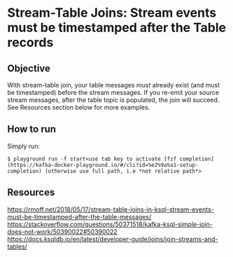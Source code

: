 # Stream-Table Joins: Stream events must be timestamped after the Table records

## Objective

With stream-table join, your table messages *must* already exist (and must be timestamped) before the stream messages. If you re-emit your source stream messages, after the table topic is populated, the join will succeed. See Resources section below for more examples.

## How to run

Simply run:

```
$ playground run -f start<use tab key to activate [fzf completion](https://kafka-docker-playground.io/#/cli?id=%e2%9a%a1-setup-completion) (otherwise use full path, i.e *not relative path*>
```

## Resources
https://rmoff.net/2018/05/17/stream-table-joins-in-ksql-stream-events-must-be-timestamped-after-the-table-messages/
https://stackoverflow.com/questions/50371518/kafka-ksql-simple-join-does-not-work/50390022#50390022
https://docs.ksqldb.io/en/latest/developer-guide/joins/join-streams-and-tables/
